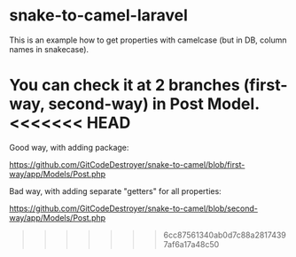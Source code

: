 # snake-to-camel-laravel
This is an example how to get properties with camelcase (but in DB, column names in snakecase).

You can check it at 2 branches (first-way, second-way) in Post Model.
<<<<<<< HEAD
=======

Good way, with adding package:

https://github.com/GitCodeDestroyer/snake-to-camel/blob/first-way/app/Models/Post.php

Bad way, with adding separate "getters" for all properties:

https://github.com/GitCodeDestroyer/snake-to-camel/blob/second-way/app/Models/Post.php
>>>>>>> 6cc87561340ab0d7c88a28174397af6a17a48c50
